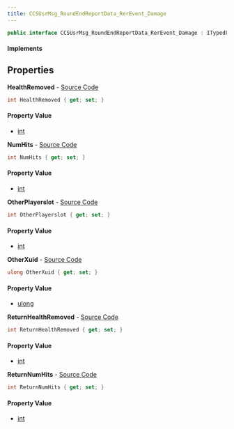 ```yaml
---
title: CCSUsrMsg_RoundEndReportData_RerEvent_Damage
---
```


```csharp
public interface CCSUsrMsg_RoundEndReportData_RerEvent_Damage : ITypedProtobuf<CCSUsrMsg_RoundEndReportData_RerEvent_Damage>, INativeHandle
```

#### Implements

## Properties

**HealthRemoved** - [Source Code](https://github.com/swiftly-solution/swiftlys2/blob/master/managed/src/SwiftlyS2.Generated/Protobufs/Interfaces/CCSUsrMsg_RoundEndReportData_RerEvent_Damage.cs#L19)

```csharp
int HealthRemoved { get; set; }
```

#### Property Value

- [int](https://learn.microsoft.com/dotnet/api/system.int32)

**NumHits** - [Source Code](https://github.com/swiftly-solution/swiftlys2/blob/master/managed/src/SwiftlyS2.Generated/Protobufs/Interfaces/CCSUsrMsg_RoundEndReportData_RerEvent_Damage.cs#L22)

```csharp
int NumHits { get; set; }
```

#### Property Value

- [int](https://learn.microsoft.com/dotnet/api/system.int32)

**OtherPlayerslot** - [Source Code](https://github.com/swiftly-solution/swiftlys2/blob/master/managed/src/SwiftlyS2.Generated/Protobufs/Interfaces/CCSUsrMsg_RoundEndReportData_RerEvent_Damage.cs#L13)

```csharp
int OtherPlayerslot { get; set; }
```

#### Property Value

- [int](https://learn.microsoft.com/dotnet/api/system.int32)

**OtherXuid** - [Source Code](https://github.com/swiftly-solution/swiftlys2/blob/master/managed/src/SwiftlyS2.Generated/Protobufs/Interfaces/CCSUsrMsg_RoundEndReportData_RerEvent_Damage.cs#L16)

```csharp
ulong OtherXuid { get; set; }
```

#### Property Value

- [ulong](https://learn.microsoft.com/dotnet/api/system.uint64)

**ReturnHealthRemoved** - [Source Code](https://github.com/swiftly-solution/swiftlys2/blob/master/managed/src/SwiftlyS2.Generated/Protobufs/Interfaces/CCSUsrMsg_RoundEndReportData_RerEvent_Damage.cs#L25)

```csharp
int ReturnHealthRemoved { get; set; }
```

#### Property Value

- [int](https://learn.microsoft.com/dotnet/api/system.int32)

**ReturnNumHits** - [Source Code](https://github.com/swiftly-solution/swiftlys2/blob/master/managed/src/SwiftlyS2.Generated/Protobufs/Interfaces/CCSUsrMsg_RoundEndReportData_RerEvent_Damage.cs#L28)

```csharp
int ReturnNumHits { get; set; }
```

#### Property Value

- [int](https://learn.microsoft.com/dotnet/api/system.int32)

